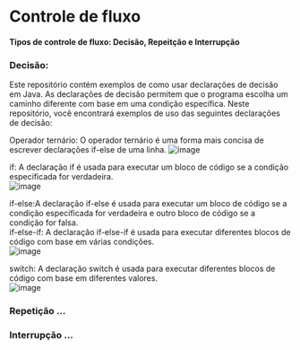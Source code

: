 # Controle de fluxo 
#### Tipos de controle de fluxo: Decisão, Repeitção e Interrupção
### Decisão:
Este repositório contém exemplos de como usar declarações de decisão em Java. As declarações de decisão permitem que o programa escolha um caminho diferente com base em uma condição específica. Neste repositório, você encontrará exemplos de uso das seguintes declarações de decisão:

Operador ternário: O operador ternário é uma forma mais concisa de escrever declarações if-else de uma linha.
![image](https://user-images.githubusercontent.com/122856066/236112787-438acd1c-ee4a-455d-b4ac-e18a5de142e0.png)

if: A declaração if é usada para executar um bloco de código se a condição especificada for verdadeira.<br>
![image](https://user-images.githubusercontent.com/122856066/236112635-6d8c7b43-4641-450f-ac0c-632e53339227.png)

if-else:A declaração if-else é usada para executar um bloco de código se a condição especificada for verdadeira e outro bloco de código se a condição for falsa.<br>
if-else-if: A declaração if-else-if é usada para executar diferentes blocos de código com base em várias condições.<br>
![image](https://user-images.githubusercontent.com/122856066/236112671-93f0d286-31cc-4221-830f-4fc29edb8b44.png)

switch: A declaração switch é usada para executar diferentes blocos de código com base em diferentes valores.<br>
![image](https://user-images.githubusercontent.com/122856066/236112699-ff43989a-83db-4fb5-a13f-97584b551c05.png)





### Repetição ...

### Interrupção ...
